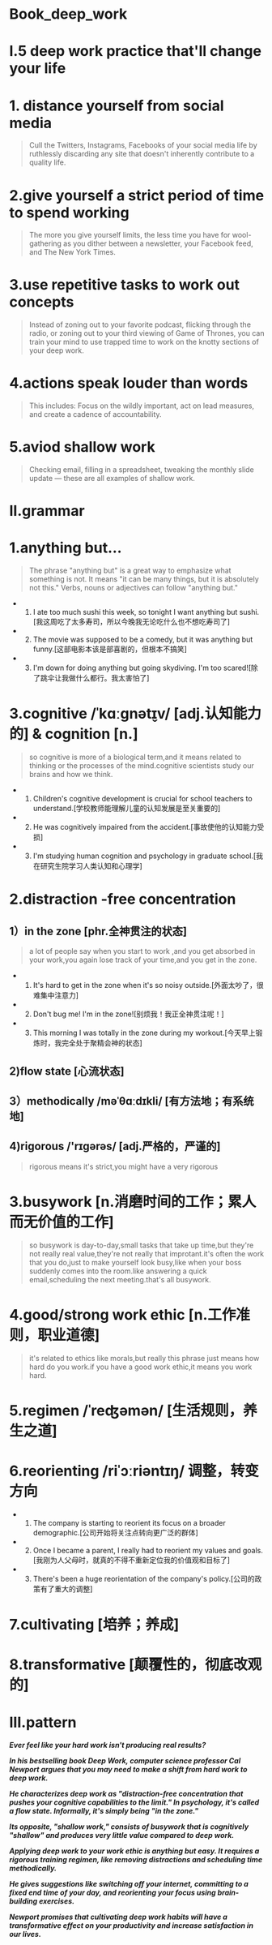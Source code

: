 # Book_deep_work
# I.5 deep work practice that'll change your life
# 1. distance yourself from social media
> Cull the Twitters, Instagrams, Facebooks of your social media life by ruthlessly discarding any site that doesn't inherently contribute to a quality life.

# 2.give yourself a strict period of time to spend working 
> The more you give yourself limits, the less time you have for wool-gathering as you dither between a newsletter, your Facebook feed, and The New York Times.

# 3.use repetitive tasks to work out concepts 
> Instead of zoning out to your favorite podcast, flicking through the radio, or zoning out to your third viewing of Game of Thrones, you can train your mind to use trapped time to work on the knotty sections of your deep work.

# 4.actions speak louder than words
> This includes: Focus on the wildly important, act on lead measures, and create a cadence of accountability.

# 5.aviod shallow work 
> Checking email, filling in a spreadsheet, tweaking the monthly slide update — these are all examples of shallow work.

# II.grammar
# 1.anything but...
> The phrase "anything but" is a great way to emphasize what something is not. It means "it can be many things, but it is absolutely not this." Verbs, nouns or adjectives can follow "anything but."

- 1. I ate too much sushi this week, so tonight I want anything but sushi.[我这周吃了太多寿司，所以今晚我无论吃什么也不想吃寿司了]

- 2. The movie was supposed to be a comedy, but it was anything but funny.[这部电影本该是部喜剧的，但根本不搞笑]

- 3. I'm down for doing anything but going skydiving. I'm too scared![除了跳伞让我做什么都行。我太害怕了]

# 3.cognitive /ˈkɑːɡnət̬ɪv/ [adj.认知能力的] & cognition [n.]
> so cognitive is more of a biological term,and it means related to thinking or the processes of the mind.cognitive scientists study our brains and how we think.

- 1. Children's cognitive development is crucial for school teachers to understand.[学校教师能理解儿童的认知发展是至关重要的]

- 2. He was cognitively impaired from the accident.[事故使他的认知能力受损]

- 3. I'm studying human cognition and psychology in graduate school.[我在研究生院学习人类认知和心理学]

# 2.distraction -free concentration
## 1）in the zone [phr.全神贯注的状态]
> a lot of people say when you start to work ,and you get absorbed in your work,you again lose track of your time,and you get in the zone.

- 1. It's hard to get in the zone when it's so noisy outside.[外面太吵了，很难集中注意力]

- 2. Don't bug me! I'm in the zone![别烦我！我正全神贯注呢！]

- 3. This morning I was totally in the zone during my workout.[今天早上锻炼时，我完全处于聚精会神的状态]

## 2)flow state [心流状态]

## 3）methodically /məˈθɑːdɪkli/ [有方法地；有系统地]

## 4)rigorous /'rɪɡərəs/ [adj.严格的，严谨的]
> rigorous means it's strict,you might have a very rigorous 

# 3.busywork [n.消磨时间的工作；累人而无价值的工作]
> so busywork is day-to-day,small tasks that take up time,but they're not really real value,they're not really that improtant.it's often the work that you do,just to make yourself look busy,like when your boss suddenly comes into the room.like answering a quick email,scheduling the next meeting.that's all busywork.

# 4.good/strong work ethic [n.工作准则，职业道德]
> it's related to ethics like morals,but really this phrase just means how hard do you work.if you have a good work ethic,it means you work hard.

# 5.regimen /ˈreʤəmən/ [生活规则，养生之道]

# 6.reorienting /riˈɔːriəntɪŋ/ 调整，转变方向
- 1. The company is starting to reorient its focus on a broader demographic.[公司开始将关注点转向更广泛的群体]

- 2. Once I became a parent, I really had to reorient my values and goals.[我刚为人父母时，就真的不得不重新定位我的价值观和目标了]

- 3. There's been a huge reorientation of the company's policy.[公司的政策有了重大的调整]

# 7.cultivating [培养；养成]

# 8.transformative [颠覆性的，彻底改观的]

# III.pattern
***Ever feel like your hard work isn't producing real results?***

***In his bestselling book Deep Work, computer science professor Cal Newport argues that you may need to make a shift from hard work to deep work.***

***He characterizes deep work as "distraction-free concentration that pushes your cognitive capabilities to the limit." In psychology, it's called a flow state. Informally, it's simply being "in the zone."***

***Its opposite, "shallow work," consists of busywork that is cognitively "shallow" and produces very little value compared to deep work.***

***Applying deep work to your work ethic is anything but easy. It requires a rigorous training regimen, like removing distractions and scheduling time methodically.***

***He gives suggestions like switching off your internet, committing to a fixed end time of your day, and reorienting your focus using brain-building exercises.***

***Newport promises that cultivating deep work habits will have a transformative effect on your productivity and increase satisfaction in our lives.***









